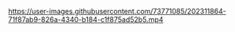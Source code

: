 
https://user-images.githubusercontent.com/73771085/202311864-71f87ab9-826a-4340-b184-c1f875ad52b5.mp4
